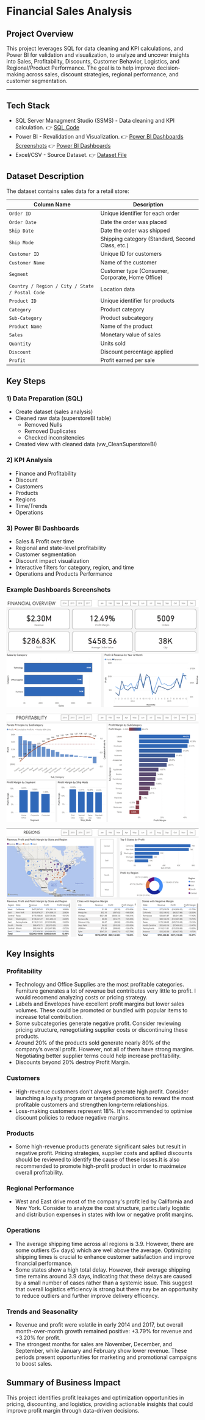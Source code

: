 # Financial Sales Analysis 

## Project Overview

This project leverages SQL for data cleaning and KPI calculations, and Power BI for validation and visualization, to analyze and uncover insights into Sales, Profitability, Discounts, Customer Behavior, Logistics, and Regional/Product Performance. The goal is to help improve decision-making across sales, discount strategies, regional performance, and customer segmentation.

---

## Tech Stack 

- SQL Server Managment Studio (SSMS) - Data cleaning and KPI calculation.
   👉 [SQL Code](SQLQuery1.sql)
- Power BI - Revalidation and Visualization.
   👉 [Power BI Dashboards  Screenshots](Dashboards_Screenshots)
   👉 [Power BI Dashboards ](financial_sales.pbix)
- Excel/CSV - Source Dataset.
  👉 [Dataset File](DataSet)

## Dataset Description

The dataset contains sales data for a retail store: 

| **Column Name** | **Description** |
|------------------|-----------------|
| `Order ID` | Unique identifier for each order |
| `Order Date` | Date the order was placed |
| `Ship Date` | Date the order was shipped |
| `Ship Mode` | Shipping category (Standard, Second Class, etc.) |
| `Customer ID` | Unique ID for customers |
| `Customer Name` | Name of the customer |
| `Segment` | Customer type (Consumer, Corporate, Home Office) |
| `Country / Region / City / State / Postal Code` | Location data |
| `Product ID` | Unique identifier for products |
| `Category` | Product category |
| `Sub-Category` | Product subcategory |
| `Product Name` | Name of the product |
| `Sales` | Monetary value of sales |
| `Quantity` | Units sold |
| `Discount` | Discount percentage applied |
| `Profit` | Profit earned per sale |

##  Key Steps

### 1) Data Preparation (SQL)
- Create dataset (sales analysis)
- Cleaned raw data (superstoreBI table)
    - Removed Nulls
    - Removed Duplicates
    - Checked inconsitencies
- Created view with cleaned data (vw_CleanSuperstoreBI)
### 2) KPI Analysis
  - Finance and Profitability
  - Discount
  - Customers
  - Products
  - Regions
  - Time/Trends
  - Operations
### 3) Power BI Dashboards   
  - Sales & Profit over time
  - Regional and state-level profitability
  - Customer segmentation
  - Discount impact visualization
  - Interactive filters for category, region, and time
  - Operations and Products Performance

### Example Dashboards Screenshots


![Financial Overview](https://github.com/Cristian-ESc95/Financial-Sales-Analysis/blob/main/Dashboards_Screenshots/Overview.png)


![Profitability](https://github.com/Cristian-ESc95/Financial-Sales-Analysis/blob/main/Dashboards_Screenshots/Profitability.png)



![Regions](https://github.com/Cristian-ESc95/Financial-Sales-Analysis/blob/main/Dashboards_Screenshots/Regions.png)


## Key Insights

### Profitability
-  Technology and Office Supplies are the most profitable categories. Furniture generates a lot of revenue but contributes very little to profit. I would recomend analyzing costs or pricing strategy.
- Labels and Envelopes have excellent profit margins but lower sales volumes. These could be promoted or bundled with popular items to increase total contribution.
- Some subcategories generate negative profit. Consider reviewing pricing structure, renegotiating supplier costs or discontinuing these products.
- Around 20% of the products sold generate nearly 80% of the company’s overall profit. However, not all of them have strong margins. Negotiating better supplier terms could help increase profitability.
-  Discounts beyond 20% destroy Profit Margin.

### Customers
- High-revenue customers don't always generate high profit. Consider launching a loyalty program or targeted promotions to reward the most profitable customers and strengthen long-term relationships.
- Loss-making customers represent 18%. It's recommended to optimise discount policies to reduce negative margins.

### Products
- Some high-revenue products generate significant sales but result in negative profit. Pricing strategies, supplier costs and apllied discounts should be reviewed to identify the cause of these losses.It is also recommended to promote high-profit product in order to maximeize overall profitability.

### Regional Performance
-  West and East drive most of the company's profit led by California and New York. Consider to analyze the cost structure, particularly logistic and distribution expenses in states with low or negative profit margins.

### Operations
- The average shipping time across all regions is 3.9. However, there are some outliers (5+ days) which are well above the average. Optimizing shipping times is crucial to enhance customer satisfaction and improve financial performance.
- Some states show a high total delay. However, their average shipping time remains around 3.9 days, indicating that these delays are caused by a small number of cases rather than a systemic issue. This suggest that overall logistics efficiency is strong but there may be an opportunity to reduce outliers and further improve delivery efficency.

### Trends and Seasonality
- Revenue and profit were volatile in early 2014 and 2017, but overall month-over-month growth remained positive: +3.79% for revenue and +3.20% for profit.
- The strongest months for sales are November, December, and September, while January and February show lower revenue. These periods present opportunities for marketing and promotional campaigns to boost sales.

## Summary of Business Impact

This project identifies profit leakages and optimization opportunities in pricing, discounting, and logistics, providing actionable insights that could improve profit margin through data-driven decisions.





